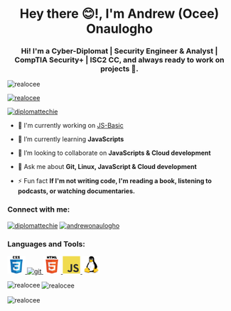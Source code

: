<h1 align="center">Hey there 😊!, I'm Andrew (Ocee) Onaulogho</h1>
<h3 align="center">Hi! I'm a Cyber-Diplomat | Security Engineer & Analyst | CompTIA Security+ | ISC2 CC, and always ready to work on projects 🐐.</h3>

<p align="left"> <img src="https://komarev.com/ghpvc/?username=realocee&label=Profile%20views&color=0e75b6&style=plastic" alt="realocee" /> </p>

<p align="left"> <a href="https://github.com/ryo-ma/github-profile-trophy"><img src="https://github-profile-trophy.vercel.app/?username=realocee" alt="realocee" /></a> </p>

<p align="left"> <a href="https://twitter.com/diplomattechie" target="blank"><img src="https://img.shields.io/twitter/follow/diplomattechie?logo=twitter&style=for-the-badge" alt="diplomattechie" /></a> </p>

- 🔭 I'm currently working on [JS-Basic](https://github.com/RealOcee/js.basic)

- 🌱 I’m currently learning **JavaScripts**

- 👯 I’m looking to collaborate on **JavaScripts & Cloud development**

- 💬 Ask me about **Git, Linux, JavaScript & Cloud development**

- ⚡ Fun fact **If I'm not writing code, I'm reading a book, listening to podcasts, or watching documentaries.**

<h3 align="left">Connect with me:</h3>
<p align="left">
<a href="https://twitter.com/diplomattechie" target="blank"><img align="center" src="https://raw.githubusercontent.com/rahuldkjain/github-profile-readme-generator/master/src/images/icons/Social/twitter.svg" alt="diplomattechie" height="30" width="40" /></a>
<a href="https://linkedin.com/in/andrewonaulogho" target="blank"><img align="center" src="https://raw.githubusercontent.com/rahuldkjain/github-profile-readme-generator/master/src/images/icons/Social/linked-in-alt.svg" alt="andrewonaulogho" height="30" width="40" /></a>
</p>

<h3 align="left">Languages and Tools:</h3>
<p align="left"> <a href="https://www.w3schools.com/css/" target="_blank" rel="noreferrer"> <img src="https://raw.githubusercontent.com/devicons/devicon/master/icons/css3/css3-original-wordmark.svg" alt="css3" width="40" height="40"/> </a> <a href="https://git-scm.com/" target="_blank" rel="noreferrer"> <img src="https://www.vectorlogo.zone/logos/git-scm/git-scm-icon.svg" alt="git" width="40" height="40"/> </a> <a href="https://www.w3.org/html/" target="_blank" rel="noreferrer"> <img src="https://raw.githubusercontent.com/devicons/devicon/master/icons/html5/html5-original-wordmark.svg" alt="html5" width="40" height="40"/> </a> <a href="https://developer.mozilla.org/en-US/docs/Web/JavaScript" target="_blank" rel="noreferrer"> <img src="https://raw.githubusercontent.com/devicons/devicon/master/icons/javascript/javascript-original.svg" alt="javascript" width="40" height="40"/> </a> <a href="https://www.linux.org/" target="_blank" rel="noreferrer"> <img src="https://raw.githubusercontent.com/devicons/devicon/master/icons/linux/linux-original.svg" alt="linux" width="40" height="40"/> </a> </p>

<p><img align="left" src="https://github-readme-stats.vercel.app/api/top-langs?username=realocee&show_icons=true&theme=dark&locale=en&layout=compact" alt="realocee" /></p>

<p>&nbsp;<img align="center" src="https://github-readme-stats.vercel.app/api?username=realocee&show_icons=true&theme=dark&locale=en" alt="realocee" /></p>

<p><img align="center" src="https://github-readme-streak-stats.herokuapp.com/?user=realocee&theme=dark" alt="realocee" /></p>

